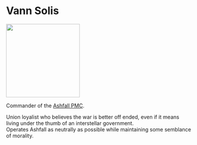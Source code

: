 # Vann Solis
<img src="https://github.com/user-attachments/assets/031f612e-2063-4a37-9a44-068d0f0cc99c" width=200>


Commander of the [Ashfall PMC](Factions/PMC/Ashfall.md).  

Union loyalist who believes the war is better off ended, even if it means living under the thumb of an interstellar government.  
Operates Ashfall as neutrally as possible while maintaining some semblance of morality.

